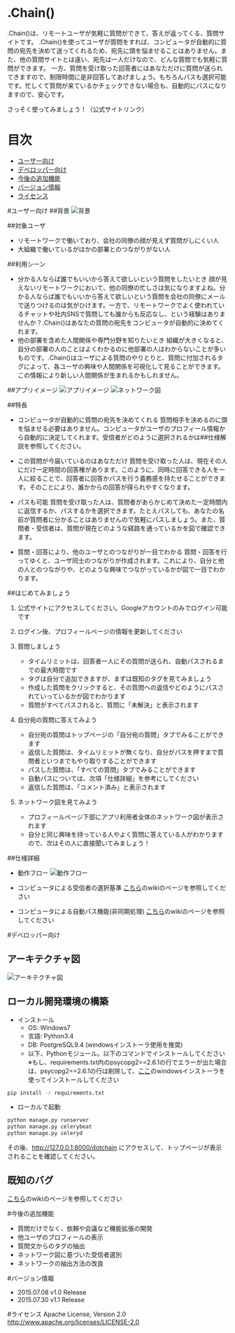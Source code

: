 # .Chain()
.Chain()は、リモートユーザが気軽に質問ができて、答えが返ってくる、質問サイトです。
.Chain()を使ってユーザが質問をすれば、コンピュータが自動的に質問の宛先を決めて送ってくれるため、宛先に頭を悩ませることはありません。また、他の質問サイトとは違い、宛先は一人だけなので、どんな質問でも気軽に質問ができます。
一方、質問を受け取った回答者にはあなただけに質問が送られてきますので、制限時間に是非回答してあげましょう。もちろんパスも選択可能です。忙しくて質問が来ているかチェックできない場合も、自動的にパスになりますので、安心です。

さっそく使ってみましょう！（公式サイトリンク）

# 目次
* [ユーザー向け](#ユーザー向け)
* [デベロッパー向け](#デベロッパー向け)
* [今後の追加機能](#今後の追加機能)
* [バージョン情報](#バージョン情報)
* [ライセンス](#ライセンス)

#ユーザー向け
##背景
![背景](https://github.com/koga-yatsushiro/one_month/wiki/images/background.png)

##対象ユーザ
* リモートワークで働いており、会社の同僚の顔が見えず質問がしにくい人
* 大組織で働いているがほかの部署とのつながりがない人

##利用シーン
* 分かる人ならば誰でもいいから答えて欲しいという質問をしたいとき
顔が見えないリモートワークにおいて、他の同僚の忙しさは気になりますよね。分かる人ならば誰でもいいから答えて欲しいという質問を会社の同僚にメールで送りつけるのは気がひけます。一方で、リモートワークでよく使われているチャットや社内SNSで質問しても誰からも反応なし、という経験はありませんか？.Chain()はあなたの質問の宛先をコンピュータが自動的に決めてくれます。
* 他の部署を含めた人間関係や専門分野を知りたいとき
組織が大きくなると、自分の部署の人のことはよくわかるのに他部署の人はわからないことが多いものです。.Chain()はユーザによる質問のやりとりと、質問に付加されるタグによって、各ユーザの興味や人間関係を可視化して見ることができます。この情報により新しい人間関係が生まれるかもしれません。


##アプリイメージ
![アプリイメージ](https://github.com/koga-yatsushiro/one_month/wiki/images/app_image.png)
![ネットワーク図](https://github.com/koga-yatsushiro/one_month/wiki/images/network.png)

##特長
* コンピュータが自動的に質問の宛先を決めてくれる
質問相手を決めるのに頭を悩ませる必要はありません。コンピュータがユーザのプロフィール情報から自動的に決定してくれます。受信者がどのように選択されるかは##仕様解説を参照してください。

* この質問が今届いているのはあなただけ
質問を受け取った人は、現在その人にだけ一定時間の回答権があります。このように、同時に回答できる人を一人に絞ることで、回答者に回答かパスを行う義務感を持たせることができます。そのことにより、誰かからの回答が得られやすくなります。

* パスも可能
質問を受け取った人は、質問者があらかじめて決めた一定時間内に返信するか、パスするかを選択できます。たとえパスしても、あなたの名前が質問者に分かることはありませんので気軽にパスしましょう。また、質問者・受信者は、質問が現在どのような経路を通っているかを図で確認できます。

* 質問・回答により、他のユーザとのつながりが一目でわかる
質問・回答を行ってゆくと、ユーザ同士のつながりが作成されます。これにより、自分と他の人とのつながりや、どのような興味でつながっているかが図で一目でわかります。

##はじめてみましょう

1. 公式サイトにアクセスしてください。Googleアカウントのみでログイン可能です
2. ログイン後、プロフィールページの情報を更新してください
3. 質問しましょう
    * タイムリミットは、回答者一人にその質問が送られ、自動パスされるまでの最大時間です
    * タグは自分で追加できますが、まずは既知のタグを見てみましょう
    * 作成した質問をクリックすると、その質問への返信やどのようにパスされていっているかが図でわかります
    * 質問がすべてパスされると、質問に「未解決」と表示されます

4. 自分宛の質問に答えてみよう
    * 自分宛の質問はトップページの「自分宛の質問」タブでみることができます
    * 返信した質問は、タイムリミットが無くなり、自分がパスを押すまで質問者といつまでもやり取りすることができます
    * パスした質問は、「すべての質問」タブでみることができます
    * 自動パスについては、次項「仕様詳細」を参考にしてください
    * 返信した質問は、「コメント済み」と表示されます

5. ネットワーク図を見てみよう
    * プロフィールページ下部にアプリ利用者全体のネットワーク図が表示されます
    * 自分と同じ興味を持っている人やよく質問に答えている人がわかりますので、次はその人に直接聞いてみましょう！

##仕様詳細
* 動作フロー
![動作フロー](https://github.com/koga-yatsushiro/one_month/wiki/images/action_flow.png)

* コンピュータによる受信者の選択基準
[こちら](https://github.com/koga-yatsushiro/one_month/wiki/%E3%82%B3%E3%83%B3%E3%83%94%E3%83%A5%E3%83%BC%E3%82%BF%E3%81%AB%E3%82%88%E3%82%8B%E5%8F%97%E4%BF%A1%E8%80%85%E3%81%AE%E9%81%B8%E6%8A%9E%E5%9F%BA%E6%BA%96)のwikiのページを参照してください

* コンピュータによる自動パス機能(非同期処理)
[こちら](https://github.com/koga-yatsushiro/one_month/wiki/%E9%9D%9E%E5%90%8C%E6%9C%9F%E5%87%A6%E7%90%86)のwikiのページを参照してください

#デベロッパー向け
## アーキテクチャ図
![アーキテクチャ図](https://github.com/koga-yatsushiro/one_month/wiki/images/architecture.png)

## ローカル開発環境の構築
* インストール
    * OS: Windows7
    * 言語: Python3.4
    * DB: PostgreSQL9.4 (windowsインストーラ使用を推奨)
    * 以下、Pythonモジュール。以下のコマンドでインストールしてください
    ※もし、requirements.txt内のpsycopg2==2.6.1の行でエラーが出た場合は、psycopg2==2.6.1の行は削除して、[ここ](http://initd.org/psycopg/)のwindowsインストーラを使ってインストールしてください

```bash
pip install -r requirements.txt
```

* ローカルで起動

```bash
python manage.py runserver
python manage.py celerybeat
python manage.py celeryd
```

その後、http://127.0.0.1:8000/dotchain
にアクセスして、トップページが表示されることを確認してください。


## 既知のバグ
[こちら](https://github.com/koga-yatsushiro/one_month/issues)のwikiのページを参照してください

#今後の追加機能
* 質問だけでなく、依頼や会議など機能拡張の開発
* 他ユーザのプロフィールの表示
* 質問文からのタグの抽出
* ネットワーク図に基づいた受信者選別
* ネットワークの抽出方法の改良


#バージョン情報
* 2015.07.08 v1.0 Release
* 2015.07.30 v1.1 Release

#ライセンス
Apache License, Version 2.0
http://www.apache.org/licenses/LICENSE-2.0
